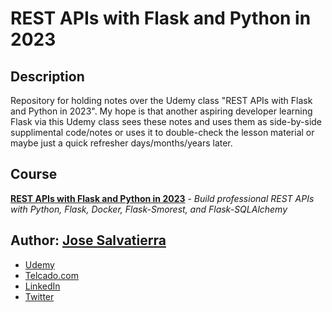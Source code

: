 # REST APIs with Flask and Python in 2023

## Description

Repository for holding notes over the Udemy class "REST APIs with Flask and Python in 2023". My hope is that another aspiring developer learning Flask via this Udemy class sees these notes and uses them as side-by-side supplimental code/notes or uses it to double-check the lesson material or maybe just a quick refresher days/months/years later.

## Course
**[REST APIs with Flask and Python in 2023](https://www.udemy.com/course/rest-api-flask-and-python/)** - _Build professional REST APIs with Python, Flask, Docker, Flask-Smorest, and Flask-SQLAlchemy_


## Author: [Jose Salvatierra](https://www.udemy.com/user/josesalvatierra/)
* [Udemy](https://www.udemy.com/user/josesalvatierra/)
* [Telcado.com](https://blog.teclado.com/author/jose/)
* [LinkedIn](https://www.linkedin.com/in/jslvtr/?originalSubdomain=uk)
* [Twitter](https://twitter.com/jslvtr?ref_src=twsrc%5Egoogle%7Ctwcamp%5Eserp%7Ctwgr%5Eauthor)
